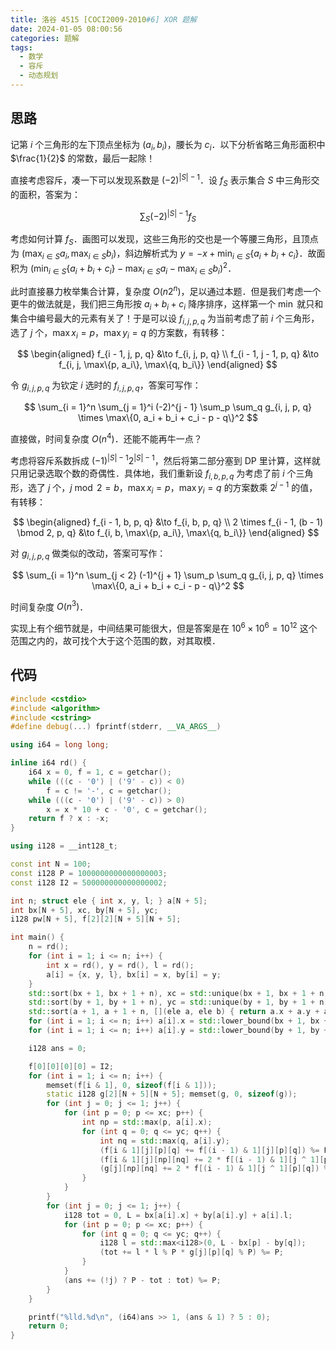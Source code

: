```yaml
---
title: 洛谷 4515 [COCI2009-2010#6] XOR 题解
date: 2024-01-05 08:00:56
categories: 题解
tags:
  - 数学
  - 容斥
  - 动态规划
---
```


## 思路

记第 $i$ 个三角形的左下顶点坐标为 $(a_i, b_i)$，腰长为 $c_i$．以下分析省略三角形面积中 $\frac{1}{2}$ 的常数，最后一起除！

直接考虑容斥，凑一下可以发现系数是 $(-2)^{|S| - 1}$．设 $f_S$ 表示集合 $S$ 中三角形交的面积，答案为：

$$
\sum_{S} (-2)^{|S| - 1} f_S
$$

考虑如何计算 $f_S$．画图可以发现，这些三角形的交也是一个等腰三角形，且顶点为 $(\max_{i \in S} a_i, \max_{i \in S} b_i)$，斜边解析式为 $y = -x + \min_{i \in S} \{a_i + b_i + c_i\}$．故面积为 $(\min_{i \in S} \{a_i + b_i + c_i\} - \max_{i \in S} a_i - \max_{i \in S} b_i)^2$．

此时直接暴力枚举集合计算，复杂度 $O(n 2^n)$，足以通过本题．但是我们考虑一个更牛的做法就是，我们把三角形按 $a_i + b_i + c_i$ 降序排序，这样第一个 $\min$ 就只和集合中编号最大的元素有关了！于是可以设 $f_{i, j, p, q}$ 为当前考虑了前 $i$ 个三角形，选了 $j$ 个，$\max x_i = p$，$\max y_i = q$ 的方案数，有转移：

$$
\begin{aligned}
f_{i - 1, j, p, q} &\to f_{i, j, p, q} \\
f_{i - 1, j - 1, p, q} &\to f_{i, j, \max\{p, a_i\}, \max\{q, b_i\}}
\end{aligned}
$$

令 $g_{i, j, p, q}$ 为钦定 $i$ 选时的 $f_{i, j, p, q}$，答案可写作：

$$
\sum_{i = 1}^n \sum_{j = 1}^i (-2)^{j - 1} \sum_p \sum_q g_{i, j, p, q} \times \max\{0, a_i + b_i + c_i - p - q\}^2
$$

直接做，时间复杂度 $O(n^4)$．还能不能再牛一点？

考虑将容斥系数拆成 $(-1)^{|S| - 1} 2^{|S| - 1}$，然后将第二部分塞到 DP 里计算，这样就只用记录选取个数的奇偶性．具体地，我们重新设 $f_{i, b, p, q}$ 为考虑了前 $i$ 个三角形，选了 $j$ 个，$j \bmod 2 = b$，$\max x_i = p$，$\max y_i = q$ 的方案数乘 $2^{j - 1}$ 的值，有转移：

$$
\begin{aligned}
f_{i - 1, b, p, q} &\to f_{i, b, p, q} \\
2 \times f_{i - 1, (b - 1) \bmod 2, p, q} &\to f_{i, b, \max\{p, a_i\}, \max\{q, b_i\}}
\end{aligned}
$$

对 $g_{i, j, p, q}$ 做类似的改动，答案可写作：

$$
\sum_{i = 1}^n \sum_{j < 2} (-1)^{j + 1} \sum_p \sum_q g_{i, j, p, q} \times \max\{0, a_i + b_i + c_i - p - q\}^2
$$

时间复杂度 $O(n^3)$．

实现上有个细节就是，中间结果可能很大，但是答案是在 $10^6 \times 10^6 = 10^{12}$ 这个范围之内的，故可找个大于这个范围的数，对其取模．

## 代码

```cpp
#include <cstdio>
#include <algorithm>
#include <cstring>
#define debug(...) fprintf(stderr, __VA_ARGS__)

using i64 = long long;

inline i64 rd() {
    i64 x = 0, f = 1, c = getchar();
    while (((c - '0') | ('9' - c)) < 0)
        f = c != '-', c = getchar();
    while (((c - '0') | ('9' - c)) > 0)
        x = x * 10 + c - '0', c = getchar();
    return f ? x : -x;
}

using i128 = __int128_t;

const int N = 100;
const i128 P = 1000000000000000003;
const i128 I2 = 500000000000000002;

int n; struct ele { int x, y, l; } a[N + 5];
int bx[N + 5], xc, by[N + 5], yc;
i128 pw[N + 5], f[2][2][N + 5][N + 5];

int main() {
    n = rd();
    for (int i = 1; i <= n; i++) {
        int x = rd(), y = rd(), l = rd();
        a[i] = {x, y, l}, bx[i] = x, by[i] = y;
    }
    std::sort(bx + 1, bx + 1 + n), xc = std::unique(bx + 1, bx + 1 + n) - (bx + 1);
    std::sort(by + 1, by + 1 + n), yc = std::unique(by + 1, by + 1 + n) - (by + 1);
    std::sort(a + 1, a + 1 + n, [](ele a, ele b) { return a.x + a.y + a.l > b.x + b.y + b.l; });
    for (int i = 1; i <= n; i++) a[i].x = std::lower_bound(bx + 1, bx + 1 + xc, a[i].x) - bx;
    for (int i = 1; i <= n; i++) a[i].y = std::lower_bound(by + 1, by + 1 + yc, a[i].y) - by;

    i128 ans = 0;

    f[0][0][0][0] = I2;
    for (int i = 1; i <= n; i++) {
        memset(f[i & 1], 0, sizeof(f[i & 1]));
        static i128 g[2][N + 5][N + 5]; memset(g, 0, sizeof(g));
        for (int j = 0; j <= 1; j++) {
            for (int p = 0; p <= xc; p++) {
                int np = std::max(p, a[i].x);
                for (int q = 0; q <= yc; q++) {
                    int nq = std::max(q, a[i].y);
                    (f[i & 1][j][p][q] += f[(i - 1) & 1][j][p][q]) %= P;
                    (f[i & 1][j][np][nq] += 2 * f[(i - 1) & 1][j ^ 1][p][q]) %= P;
                    (g[j][np][nq] += 2 * f[(i - 1) & 1][j ^ 1][p][q]) %= P;
                }
            }
        }
        for (int j = 0; j <= 1; j++) {
            i128 tot = 0, L = bx[a[i].x] + by[a[i].y] + a[i].l;
            for (int p = 0; p <= xc; p++) {
                for (int q = 0; q <= yc; q++) {
                    i128 l = std::max<i128>(0, L - bx[p] - by[q]);
                    (tot += l * l % P * g[j][p][q] % P) %= P;
                }
            }
            (ans += (!j) ? P - tot : tot) %= P;
        }
    }

    printf("%lld.%d\n", (i64)ans >> 1, (ans & 1) ? 5 : 0);
    return 0;
}
```
